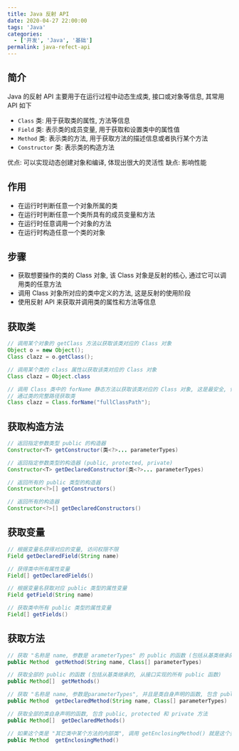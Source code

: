 ```yaml
---
title: Java 反射 API
date: 2020-04-27 22:00:00
tags: 'Java'
categories:
  - ['开发', 'Java', '基础']
permalink: java-refect-api
---
```


## 简介

Java 的反射 API 主要用于在运行过程中动态生成类, 接口或对象等信息, 其常用 API 如下

- `Class` 类: 用于获取类的属性, 方法等信息
- `Field` 类: 表示类的成员变量, 用于获取和设置类中的属性值
- `Method` 类: 表示类的方法, 用于获取方法的描述信息或者执行某个方法
- `Constructor` 类: 表示类的构造方法

优点: 可以实现动态创建对象和编译, 体现出很大的灵活性
缺点: 影响性能

<!-- more -->

## 作用

- 在运行时判断任意一个对象所属的类
- 在运行时判断任意一个类所具有的成员变量和方法
- 在运行时任意调用一个对象的方法
- 在运行时构造任意一个类的对象

## 步骤

- 获取想要操作的类的 Class 对象, 该 Class 对象是反射的核心, 通过它可以调用类的任意方法
- 调用 Class 对象所对应的类中定义的方法, 这是反射的使用阶段
- 使用反射 API 来获取并调用类的属性和方法等信息

## 获取类

```java
// 调用某个对象的 getClass 方法以获取该类对应的 Class 对象
Object o = new Object();
Class clazz = o.getClass();

// 调用某个类的 class 属性以获取该类对应的 Class 对象
Class clazz = Object.class

// 调用 Class 类中的 forName 静态方法以获取该类对应的 Class 对象, 这是最安全, 性能也最好的方法
// 通过类的完整路径获取类
Class clazz = Class.forName("fullClassPath");
```

## 获取构造方法

```java
// 返回指定参数类型 public 的构造器
Constructor<T> getConstructor(类<?>... parameterTypes)

// 返回指定参数类型的构造器 (public, protected, private)
Constructor<T> getDeclaredConstructor(类<?>... parameterTypes)

// 返回所有的 public 类型的构造器
Constructor<?>[] getConstructors()

// 返回所有的构造器
Constructor<?>[] getDeclaredConstructors()
```

## 获取变量

```java
// 根据变量名获得对应的变量, 访问权限不限
Field getDeclaredField(String name)

// 获得类中所有属性变量
Field[] getDeclaredFields()

// 根据变量名获取对应 public 类型的属性变量
Field getField(String name)

// 获取类中所有 public 类型的属性变量
Field[] getFields()
```

## 获取方法

```java
// 获取 "名称是 name, 参数是 arameterTypes" 的 public 的函数 (包括从基类继承的, 从接口实现的所有 public 函数)
public Method  getMethod(String name, Class[] parameterTypes)

// 获取全部的 public 的函数 (包括从基类继承的, 从接口实现的所有 public 函数)
public Method[]  getMethods()

// 获取 "名称是 name, 参数是parameterTypes", 并且是类自身声明的函数, 包含 public, protected 和 private 方法
public Method  getDeclaredMethod(String name, Class[] parameterTypes)

// 获取全部的类自身声明的函数, 包含 public, protected 和 private 方法
public Method[]  getDeclaredMethods()

// 如果这个类是 "其它类中某个方法的内部类", 调用 getEnclosingMethod() 就是这个类所在的方法, 若不存在, 返回 null
public Method  getEnclosingMethod()
```
